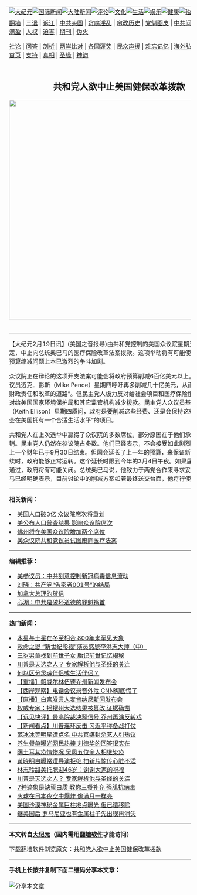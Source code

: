 <a name="1" id="1" target="_blank"></a><span id="1"></span>
<table align=center border="0"><tr><td colspan="2" VALIGN=TOP><a href="https://github.com/vwzyvn344/djy/blob/master/gb/nsc413.md#1"><img src="https://raw.githubusercontent.com/vwzyvn344/www/master/t/djy/1.jpg" title="大纪元"></a><a href="https://github.com/vwzyvn344/djy/blob/master/gb/n24hr.md#1"><img src="https://raw.githubusercontent.com/vwzyvn344/www/master/t/djy/3.jpg" title="国际新闻"></a><a href="https://github.com/vwzyvn344/djy/blob/master/gb/nsc413.md#1"><img src="https://raw.githubusercontent.com/vwzyvn344/www/master/t/djy/4.jpg" title="大陆新闻"></a><a href="https://github.com/vwzyvn344/djy/blob/master/gb/news392.md#1"><img src="https://raw.githubusercontent.com/vwzyvn344/www/master/t/djy/5.jpg" title="评论"></a><a href="https://github.com/vwzyvn344/djy/blob/master/gb/news2007.md#1"><img src="https://raw.githubusercontent.com/vwzyvn344/www/master/t/djy/6.jpg" title="文化"></a><a href="https://github.com/vwzyvn344/djy/blob/master/gb/news2008.md#1"><img src="https://raw.githubusercontent.com/vwzyvn344/www/master/t/djy/7.jpg" title="生活"></a><a href="https://github.com/vwzyvn344/djy/blob/master/gb/ncyule.md#1"><img src="https://raw.githubusercontent.com/vwzyvn344/www/master/t/djy/8.jpg" title="娱乐"></a><a href="https://github.com/vwzyvn344/djy/blob/master/gb/nsc1002.md#1"><img src="https://raw.githubusercontent.com/vwzyvn344/www/master/t/djy/9.jpg" title="健康"><a href="https://github.com/vwzyvn344/djy/blob/master/gb/nf6092.md#1"><img src="https://raw.githubusercontent.com/vwzyvn344/www/master/t/djy/10a.jpg" title="独家"></a><a href="https://github.com/vwzyvn344/djy/blob/master/gb/nf4514.md#1"><img src="https://raw.githubusercontent.com/vwzyvn344/www/master/t/djy/12a.jpg" title="头条"></a></td></tr>
<tr><td colspan="2" VALIGN=TOP><a target="_blank" href="https://github.com/vwzyvn344/www/blob/master/README.md?zsrh#1">翻墙</a> | <a target="_blank" href="https://github.com/vwzyvn344/djy/blob/master/gb/nf5657.md#1">三退</a> | <a target="_blank" href="https://github.com/vwzyvn344/djy/blob/master/gb/nf6124.md#1">诉江</a> | <a target="_blank" href="https://github.com/vwzyvn344/djy/blob/master/gb/nf1176117.md#1">中共卖国</a> | <a target="_blank" href="https://github.com/vwzyvn344/djy/blob/master/gb/nf5773.md#1">贪腐淫乱</a> | <a target="_blank" href="https://github.com/vwzyvn344/djy/blob/master/gb/nf1176115.md#1">窜改历史</a> | <a target="_blank" href="https://github.com/vwzyvn344/djy/blob/master/gb/nf1176107.md#1">党魁画皮</a> | <a target="_blank" href="https://github.com/vwzyvn344/djy/blob/master/gb/nf1320400.md#1">中共间谍</a> | <a target="_blank" href="https://github.com/vwzyvn344/djy/blob/master/gb/nf1176114.md#1">破坏传统</a> | <a target="_blank" href="https://github.com/vwzyvn344/ntdtv/blob/master/gb/prog447_1.md#1">恶贯满盈</a> | <a target="_blank" href="https://github.com/vwzyvn344/djy/blob/master/gb/ncid278.md#1">人权</a> | <a target="_blank" href="https://github.com/vwzyvn344/djy/blob/master/gb/nf1176111.md#1">迫害</a> | <a target="_blank" href="https://gitlab.com/szzdlab/mh-qikan/blob/master/README.md#1">期刊</a> | <a target="_blank" href="https://github.com/vwzyvn344/djy/blob/master/gb/nf5562.md#1">伪火</a></p><p><a target="_blank" href="https://github.com/vwzyvn344/djy/blob/master/gb/9p.md#1">社论</a> | <a target="_blank" href="https://github.com/vwzyvn344/djy/blob/master/gb/nf4378.md#1">问答</a> | <a target="_blank" href="https://github.com/vwzyvn344/djy/blob/master/gb/nf5792.md#1">剖析</a> | <a target="_blank" href="https://github.com/vwzyvn344/djy/blob/master/gb/nf5735.md#1">两岸比对</a> | <a target="_blank" href="https://github.com/vwzyvn344/djy/blob/master/gb/nf6119.md#1">各国褒奖</a> | <a target="_blank" href="https://github.com/vwzyvn344/djy/blob/master/gb/nf6120.md#1">民众声援</a> | <a target="_blank" href="https://github.com/vwzyvn344/djy/blob/master/gb/nf1188594.md#1">难忘记忆</a> | <a target="_blank" href="https://github.com/vwzyvn344/djy/blob/master/gb/nf3180.md#1">海外弘传</a> | <a target="_blank" href="https://github.com/vwzyvn344/djy/blob/master/gb/nf5410.md#1">万人上访</a> | <a target="_blank" href="https://github.com/vwzyvn344/www/blob/master/README.md?zsrh#1">平台首页</a> | <a target="_blank" href="https://github.com/vwzyvn344/djy/blob/master/gb/nf4386.md#1">支持</a> | <a target="_blank" href="https://github.com/vwzyvn344/djy/blob/master/gb/nf4389.md#1">真相</a> | <a target="_blank" href="https://github.com/vwzyvn344/djy/blob/master/gb/nf5790.md#1">圣缘</a> | <a target="_blank" href="https://github.com/vwzyvn344/djy/blob/master/gb/nf4786.md#1">神韵</a></td></tr>
<tr><td VALIGN=TOP width="626"><h2 align=center>共和党人欲中止美国健保改革拨款</h2>
<img width="600" src="https://i.epochtimes.com/assets/uploads/2020/11/e979128d0767b6a2ee4697c20daa799f-320x200.jpg" />
<h6></h6>
<hr>
	<p>【大纪元2月19日讯】(美国之音报导)由共和党控制的美国<ahref="https://github.com/vwzyvn344/djy/blob/master/gb/tag/%E4%BC%97%E8%AE%AE%E9%99%A2.md#1">众议院</a>星期五晚间投票决定，中止向总统奥巴马的医疗保险改革法案拨款。这项举动将有可能使在国家开支和预算缩减问题上本已激烈的争斗加剧。</p>
<p><ahref="https://github.com/vwzyvn344/djy/blob/master/gb/tag/%E4%BC%97%E8%AE%AE%E9%99%A2.md#1">众议院</a>正在辩论的这项开支法案可能会将政府预算削减6百亿美元以上。共和党国会议员迈克．彭斯（Mike Pence）星期四呼吁再多削减几十亿美元，从而“把国家送回财政责任和改革的道路”。但民主党人极力反对给社会项目和医疗保险削减经费，也反对给美国国家环境保护局和其它监管机构减少拨款。民主党人众议员基斯．埃利森（Keith Ellison）星期四质问，政府是要削减这些经费、还是会保持这些“让我们有机会在美国拥有一个合适生活水平”的项目。</p>
<p>共和党人在上次选举中赢得了众议院的多数席位，部分原因在于他们承诺削减政府开销。民主党人仍然在参议院占多数。他们已经表示，不会接受如此剧烈的预算削减。上一个财年已于9月30日结束。但国会延长了上一年的预算，来保证新开支的辩论持续时，政府能够正常运转。这个延长时限到今年的3月4日午夜。如果届时预算还没有通过，政府将有可能关闭。总统奥巴马说，他致力于两党合作来寻求妥协。不过奥巴马已经明确表示，目前讨论中的削减方案如若最终送交台面，他将行使否决权。</p>
	
<hr>


<strong>相关新闻：</strong>
<li><a href="https://github.com/vwzyvn344/djy/blob/master/gb/10/12/22/n3120128.md#1">美国人口破3亿  众议院席次将重划</a></li>
<li><a href="https://github.com/vwzyvn344/djy/blob/master/gb/10/12/22/n3120132.md#1">美公布人口普查结果 影响众议院席次</a></li>
<li><a href="https://github.com/vwzyvn344/djy/blob/master/gb/10/12/22/n3120297.md#1">佛州将在美国众议院增加两个席位</a></li>
<li><a href="https://github.com/vwzyvn344/djy/blob/master/gb/11/1/5/n3133708.md#1">美众议院共和党议员试图废除医疗法案</a></li>
<hr>


<strong>编辑推荐：</strong>
<li><a href="https://github.com/onzhi266/djy/blob/master/gb/20/2/22/n11887949.md#1">美参议员：中共刻意控制新冠病毒信息流动</a></li>
<li><a href="https://github.com/tsiac2612/djy/blob/master/gb/18/5/29/n10438143.md#1" target="_blank">刘晓：共产党“告密者001号”的结局</a></li><li><a href="https://github.com/vwzyvn344/djy/blob/master/gb/15/12/10/n4593139.md?dfh#1" target="_blank">加拿大总理的贺信</a></li><li><a href="https://github.com/tsiac2612/djy/blob/master/gb/12/7/4/n3627160.md#1" target="_blank">心湖：中共是破坏道德的罪魁祸首</a></li>
<hr>

<strong>热门新闻：</strong>
<li><a href="https://github.com/vwzyvn344/djy/blob/master/gb/20/11/26/n12576644.md#1">木星与土星在冬至相合 800年来罕见天象</a></li>
<li><a href="https://github.com/vwzyvn344/djy/blob/master/gb/20/11/25/n12575381.md#1">救命之恩 “新世纪影视”演员感恩李洪志大师（中）</a></li>
<li><a href="https://github.com/vwzyvn344/djy/blob/master/gb/20/11/2/n12519137.md#1">三岁男童找到前世子女  胎记前世记忆揭秘</a></li>
<li><a href="https://github.com/vwzyvn344/djy/blob/master/gb/20/11/30/n12585066.md#1">川普是天选之人？ 专家解析他与圣经的关连</a></li>
<li><a href="https://github.com/vwzyvn344/djy/blob/master/gb/20/7/13/n12253402.md#1">何以区分灵魂伴侣或生活伴侣？</a></li>
<li><a href="https://github.com/vwzyvn344/djy/blob/master/gb/20/12/2/n12589345.md#1">【重播】鲍威尔林伍德乔州新闻发布会</a></li>
<li><a href="https://github.com/vwzyvn344/djy/blob/master/gb/20/12/2/n12589769.md#1">【西岸观察】电话会议录音外泄 CNN彻底慌了</a></li>
<li><a href="https://github.com/vwzyvn344/djy/blob/master/gb/20/12/2/n12591366.md#1">【直播】白宫发言人麦肯纳尼新闻发布会</a></li>
<li><a href="https://github.com/vwzyvn344/djy/blob/master/gb/20/12/1/n12587174.md#1">权威专家：摇摆州大选结果被篡改 证据确凿</a></li>
<li><a href="https://github.com/vwzyvn344/djy/blob/master/gb/20/11/30/n12586618.md#1">【远见快评】最高院裁决释信号 乔州再演反转戏</a></li>
<li><a href="https://github.com/vwzyvn344/djy/blob/master/gb/20/11/30/n12586648.md#1">【新闻看点】川普连环反击 习近平称备战打仗</a></li>
<li><a href="https://github.com/vwzyvn344/djy/blob/master/gb/20/11/29/n12583941.md#1">范冰冰等明星遭点名 中共官媒封杀艺人引热议</a></li>
<li><a href="https://github.com/vwzyvn344/djy/blob/master/gb/20/11/30/n12586369.md#1">养生餐单曝光网民热捧 刘德华的回答很实在</a></li>
<li><a href="https://github.com/vwzyvn344/djy/blob/master/gb/20/12/1/n12588766.md#1">曝土耳其疫情惨况 吴凤五位亲人相继染疫</a></li>
<li><a href="https://github.com/vwzyvn344/djy/blob/master/gb/20/11/30/n12586006.md#1">黄晓明自曝常遭导演拒绝 拍新片惊传心脏不适</a></li>
<li><a href="https://github.com/vwzyvn344/djy/blob/master/gb/20/11/30/n12584882.md#1">林志玲甜美托腮迎46岁：谢谢大家的祝福</a></li>
<li><a href="https://github.com/vwzyvn344/djy/blob/master/gb/20/11/30/n12585066.md#1">川普是天选之人？ 专家解析他与圣经的关连</a></li>
<li><a href="https://github.com/vwzyvn344/djy/blob/master/gb/20/11/30/n12586020.md#1">7种迹象是缺蛋白质 教你三餐补充 强肌抗病毒</a></li>
<li><a href="https://github.com/vwzyvn344/djy/blob/master/gb/20/11/30/n12584820.md#1">火球在日本夜空中爆炸 像满月一样亮</a></li>
<li><a href="https://github.com/vwzyvn344/djy/blob/master/gb/20/11/30/n12584377.md#1">美国沙漠神秘金属巨柱地点曝光 但已遭移除</a></li>
<li><a href="https://github.com/vwzyvn344/djy/blob/master/gb/20/12/2/n12589559.md#1">继美国后 罗马尼亚也有金属柱子先出现再消失</a></li>
<hr>

<strong>本文转自<a href="https://www.epochtimes.com">大纪元</a>（国内需用<a href="https://github.com/vwzyvn344/www/blob/master/README.md#8">翻墙软件</a>才能访问）</strong><p>下载<a href="https://github.com/vwzyvn344/www/blob/master/README.md#8">翻墙软件</a>浏览原文：<a href="https://www.epochtimes.com/gb/11/2/19/n3174964.htm">共和党人欲中止美国健保改革拨款</a></p><hr>

<strong>手机上长按并复制下面二维码分享本文章：</strong><br><br><img src="https://chart.apis.google.com/chart?cht=qr&chs=240x240&choe=UTF-8&chld=M|2&chl=https://github.com/vwzyvn344/djy/blob/master/gb/11/2/19/n3174964.md%231" title="分享本文章"></td><td VALIGN=TOP><a href="https://github.com/vwzyvn344/djy/blob/master/gb/16/1/21/n4622075.md?dfh#1" target="_blank"><img src="https://raw.githubusercontent.com/vwzyvn344/djy/master/gb/300/wei-f1.jpg" title="中共的伪火骗局"  alt="中共的伪火骗局"></a><br><a href="https://github.com/vwzyvn344/www/blob/master/README.md?dfh#9" target="_blank"><img src="https://raw.githubusercontent.com/vwzyvn344/djy/master/gb/300/yong-h.jpg" title="永恒的见证"  alt="永恒的见证"></a><br><a href="https://github.com/vwzyvn344/djy/blob/master/gb/13/9/29/n3974789.md?dfh#1" target="_blank"><img src="https://raw.githubusercontent.com/vwzyvn344/djy/master/gb/300/shang-lnz.jpg" title="善良女子被中共投男牢"  alt="善良女子被中共投男牢"></a><br><a href="https://github.com/vwzyvn344/djy/blob/master/gb/16/3/16/n4663449.md?dfh#1" target="_blank"><img src="https://raw.githubusercontent.com/vwzyvn344/djy/master/gb/300/huo-z3.jpg" title="警卫目击活摘器官"  alt="警卫目击活摘器官"></a><br><a href="https://github.com/vwzyvn344/djy/blob/master/gb/16/8/7/n8177641.md?dfh#1" target="_blank"><img src="https://raw.githubusercontent.com/vwzyvn344/djy/master/gb/300/huo-z4.jpg" title="证人描述活摘恐怖"  alt="证人描述活摘恐怖"></a><br><a href="https://github.com/vwzyvn344/djy/blob/master/gb/10/4/19/n2881569.md?dfh#1" target="_blank"><img src="https://raw.githubusercontent.com/vwzyvn344/djy/master/gb/300/huo-z1.jpg" title="揭开活摘器官黑幕"  alt="揭开活摘器官黑幕"></a><br><a href="https://github.com/vwzyvn344/djy/blob/master/gb/10/11/7/n3077476.md?dfh#1" target="_blank"><img src="https://raw.githubusercontent.com/vwzyvn344/djy/master/gb/300/ma-ks.jpg" title="马克思的成魔之路"  alt="马克思的成魔之路"></a><br><a href="https://github.com/vwzyvn344/djy/blob/master/gb/14/6/9/n4173977.md?dfh#1" target="_blank"><img src="https://raw.githubusercontent.com/vwzyvn344/djy/master/gb/300/chang-zs.jpg" title="藏字石 蕴天机"  alt="藏字石 蕴天机"></a><br><a href="https://github.com/vwzyvn344/djy/blob/master/gb/18/5/10/n10381511.md?dfh#1" target="_blank"><img src="https://raw.githubusercontent.com/vwzyvn344/djy/master/gb/300/st1.jpg" title="关注3亿人三退"  alt="关注3亿人三退"></a><br><a href="https://github.com/vwzyvn344/djy/blob/master/gb/18/3/21/n10237682.md?dfh#1" target="_blank"><img src="https://raw.githubusercontent.com/vwzyvn344/djy/master/gb/300/jie-t.jpg" title="解体中共复兴中华"  alt="解体中共复兴中华"></a><br><a href="https://github.com/vwzyvn344/djy/blob/master/gb/9/2/9/n2422991.md?dfh#1" target="_blank"><img src="https://raw.githubusercontent.com/vwzyvn344/djy/master/gb/300/gao-zs.jpg" title="中共迫害良心律师"  alt="中共迫害良心律师"></a><br><a href="https://github.com/vwzyvn344/djy/blob/master/gb/18/12/9/n10900044.md?dfh#1" target="_blank"><img src="https://raw.githubusercontent.com/vwzyvn344/djy/master/gb/300/sj1.jpg" title="303万人举报江泽民"  alt="303万人举报江泽民"></a><br><a href="https://github.com/vwzyvn344/djy/blob/master/gb/18/8/28/n10672014.md?dfh#1" target="_blank"><img src="https://raw.githubusercontent.com/vwzyvn344/djy/master/gb/300/sj2.jpg" title="这些官员为何起诉江泽民"  alt="这些官员为何起诉江泽民"></a><br><a href="https://github.com/vwzyvn344/djy/blob/master/gb/8/12/18/n2367165.md?dfh#1" target="_blank"><img src="https://raw.githubusercontent.com/vwzyvn344/djy/master/gb/300/liangan.jpg" title="海峡两岸的强烈对比"  alt="海峡两岸的强烈对比"></a><br><a href="https://github.com/vwzyvn344/djy/blob/master/gb/15/12/10/n4593139.md?dfh#1" target="_blank"><img src="https://raw.githubusercontent.com/vwzyvn344/djy/master/gb/300/jia-ndzl.jpg" title="加拿大总理的贺信"  alt="加拿大总理的贺信"></a><br><a href="https://github.com/vwzyvn344/djy/blob/master/gb/11/6/17/n3289382.md?dfh#1" target="_blank"><img src="https://raw.githubusercontent.com/vwzyvn344/djy/master/gb/300/xiao-wd.jpg" title="探寻真相兼听则明"  alt="探寻真相兼听则明"></a><br><a href="https://github.com/vwzyvn344/djy/blob/master/gb/18/10/27/n10812623.md?dfh#1" target="_blank"><img src="https://raw.githubusercontent.com/vwzyvn344/djy/master/gb/300/yindu.jpg" title="印度媒体报道东方"  alt="印度媒体报道东方"></a><br><a href="https://github.com/vwzyvn344/djy/blob/master/gb/18/6/9/n10469652.md?dfh#1" target="_blank"><img src="https://raw.githubusercontent.com/vwzyvn344/djy/master/gb/300/xie-j.jpg" title="不一样的海外校园"  alt="不一样的海外校园"></a><br><a href="https://github.com/vwzyvn344/djy/blob/master/gb/7/4/5/n1669415.md?dfh#1" target="_blank"><img src="https://raw.githubusercontent.com/vwzyvn344/djy/master/gb/300/li-up.jpg" title="从大师到徒弟的传奇"  alt="从大师到徒弟的传奇"></a><br><a href="https://github.com/vwzyvn344/djy/blob/master/gb/17/5/26/n9191512.md?dfh#1" target="_blank"><img src="https://raw.githubusercontent.com/vwzyvn344/djy/master/gb/300/zfl2.jpg" title="亿万人与东方一本奇书"  alt="亿万人与东方一本奇书"></a><br><a href="https://github.com/vwzyvn344/djy/blob/master/gb/13/11/27/n4020290.md?dfh#1" target="_blank"><img src="https://raw.githubusercontent.com/vwzyvn344/djy/master/gb/300/zhen-h.jpg" title="大陆见不到的震撼场面"  alt="大陆见不到的震撼场面"></a><br><a href="https://github.com/vwzyvn344/djy/blob/master/gb/15/7/17/n4482910.md?dfh#1" target="_blank"><img src="https://raw.githubusercontent.com/vwzyvn344/djy/master/gb/300/dalu-sk.jpg" title="人心向善 大陆当初盛况"  alt="人心向善 大陆当初盛况"></a><br><a href="https://github.com/vwzyvn344/djy/blob/master/gb/19/1/5/n10955468.md?dfh#1" target="_blank"><img src="https://raw.githubusercontent.com/vwzyvn344/djy/master/gb/300/zfl1.jpg" title="追寻真理 这书讲什么"  alt="追寻真理 这书讲什么"></a><br><a href="https://github.com/vwzyvn344/www/blob/master/README.md?dfh#1" target="_blank"><img src="https://raw.githubusercontent.com/vwzyvn344/djy/master/gb/300/fq1.jpg" title="下载免费翻墙软件"  alt="下载免费翻墙软件"></a><br></td></tr></table>
